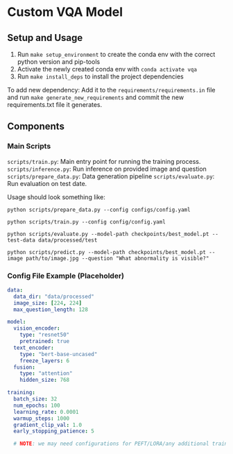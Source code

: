 # Custom VQA Model

## Setup and Usage
1. Run `make setup_environment` to create the conda env with the correct python version and pip-tools
2. Activate the newly created conda env with `conda activate vqa`
3. Run `make install_deps` to install the project dependencies

To add new dependency:
Add it to the `requirements/requirements.in` file and run `make generate_new_requirements` and commit the new requirements.txt file it generates. 

## Components

### Main Scripts
`scripts/train.py`: Main entry point for running the training process.
`scripts/inference.py`: Run inference on provided image and question
`scripts/prepare_data.py`: Data generation pipeline
`scripts/evaluate.py`: Run evaluation on test date. 

Usage should look something like:

`python scripts/prepare_data.py --config configs/config.yaml`

`python scripts/train.py --config config/config.yaml`

`python scripts/evaluate.py --model-path checkpoints/best_model.pt --test-data data/processed/test`

`python scripts/predict.py --model-path checkpoints/best_model.pt --image path/to/image.jpg --question "What abnormality is visible?"`


### Config File Example (Placeholder)

```yaml
data:
  data_dir: "data/processed"
  image_size: [224, 224]
  max_question_length: 128

model:
  vision_encoder:
    type: "resnet50"
    pretrained: true
  text_encoder:
    type: "bert-base-uncased"
    freeze_layers: 6
  fusion:
    type: "attention"
    hidden_size: 768

training:
  batch_size: 32
  num_epochs: 100
  learning_rate: 0.0001
  warmup_steps: 1000
  gradient_clip_val: 1.0
  early_stopping_patience: 5

  # NOTE: we may need configurations for PEFT/LORA/any additional training for the large encoder
```




